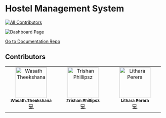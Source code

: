 # Hostel Management System
<!-- ALL-CONTRIBUTORS-BADGE:START - Do not remove or modify this section -->
[![All Contributors](https://img.shields.io/badge/all_contributors-3-orange.svg?style=flat-square)](#contributors-)
<!-- ALL-CONTRIBUTORS-BADGE:END -->

![Dashboard Page](https://github.com/WasathTheekshana/Hostel_Management_System/assets/91784445/c02d3a96-f8cc-4865-bc56-4a1d10881c7e)


[Go to Documentation Repo](https://github.com/WasathTheekshana/hostel-management-system-documentation)


## Contributors



<!-- ALL-CONTRIBUTORS-LIST:START - Do not remove or modify this section -->
<!-- prettier-ignore-start -->
<!-- markdownlint-disable -->
<table>
  <tbody>
    <tr>
      <td align="center" valign="top" width="14.28%"><a href="http://www.wasath.me"><img src="https://avatars.githubusercontent.com/u/91784445?v=4?s=100" width="100px;" alt="Wasath Theekshana"/><br /><sub><b>Wasath Theekshana</b></sub></a><br /><a href="https://github.com/WasathTheekshana/Hostel_Management_System/commits?author=WasathTheekshana" title="Code">💻</a></td>
      <td align="center" valign="top" width="14.28%"><a href="https://github.com/Shenon69"><img src="https://avatars.githubusercontent.com/u/105484461?v=4?s=100" width="100px;" alt="Trishan Phillipsz"/><br /><sub><b>Trishan Phillipsz</b></sub></a><br /><a href="https://github.com/WasathTheekshana/Hostel_Management_System/commits?author=Shenon69" title="Code">💻</a></td>
      <td align="center" valign="top" width="14.28%"><a href="https://github.com/Lithara"><img src="https://avatars.githubusercontent.com/u/113939177?v=4?s=100" width="100px;" alt="Lithara Perera"/><br /><sub><b>Lithara Perera</b></sub></a><br /><a href="https://github.com/WasathTheekshana/Hostel_Management_System/commits?author=Lithara" title="Code">💻</a></td>
    </tr>
  </tbody>
</table>

<!-- markdownlint-restore -->
<!-- prettier-ignore-end -->

<!-- ALL-CONTRIBUTORS-LIST:END -->



